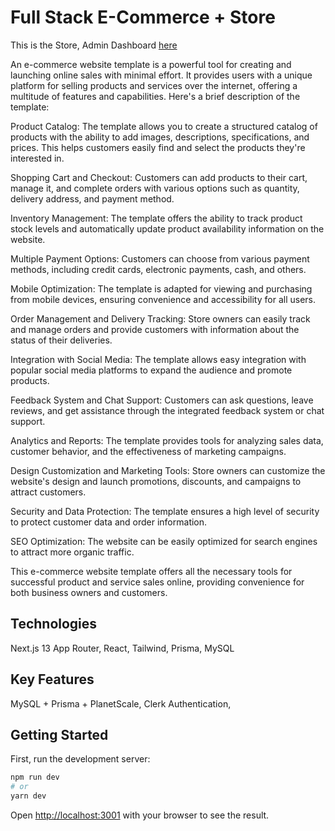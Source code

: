 # Full Stack E-Commerce + Store

This is the Store, Admin Dashboard [here](https://github.com/Andryushik/ecommerce-admin)

An e-commerce website template is a powerful tool for creating and launching online sales with minimal effort. It provides users with a unique platform for selling products and services over the internet, offering a multitude of features and capabilities. Here's a brief description of the template:

Product Catalog: The template allows you to create a structured catalog of products with the ability to add images, descriptions, specifications, and prices. This helps customers easily find and select the products they're interested in.

Shopping Cart and Checkout: Customers can add products to their cart, manage it, and complete orders with various options such as quantity, delivery address, and payment method.

Inventory Management: The template offers the ability to track product stock levels and automatically update product availability information on the website.

Multiple Payment Options: Customers can choose from various payment methods, including credit cards, electronic payments, cash, and others.

Mobile Optimization: The template is adapted for viewing and purchasing from mobile devices, ensuring convenience and accessibility for all users.

Order Management and Delivery Tracking: Store owners can easily track and manage orders and provide customers with information about the status of their deliveries.

Integration with Social Media: The template allows easy integration with popular social media platforms to expand the audience and promote products.

Feedback System and Chat Support: Customers can ask questions, leave reviews, and get assistance through the integrated feedback system or chat support.

Analytics and Reports: The template provides tools for analyzing sales data, customer behavior, and the effectiveness of marketing campaigns.

Design Customization and Marketing Tools: Store owners can customize the website's design and launch promotions, discounts, and campaigns to attract customers.

Security and Data Protection: The template ensures a high level of security to protect customer data and order information.

SEO Optimization: The website can be easily optimized for search engines to attract more organic traffic.

This e-commerce website template offers all the necessary tools for successful product and service sales online, providing convenience for both business owners and customers.

## Technologies

Next.js 13 App Router,
React,
Tailwind,
Prisma,
MySQL

## Key Features

MySQL + Prisma + PlanetScale,
Clerk Authentication,

## Getting Started

First, run the development server:

```bash
npm run dev
# or
yarn dev
```

Open [http://localhost:3001](http://localhost:3001) with your browser to see the result.
